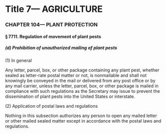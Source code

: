 
# Title 7— AGRICULTURE
### CHAPTER 104— PLANT PROTECTION
#### § 7711. Regulation of movement of plant pests
##### (d) Prohibition of unauthorized mailing of plant pests

(1) In general

Any letter, parcel, box, or other package containing any plant pest, whether sealed as letter-rate postal matter or not, is nonmailable and shall not knowingly be conveyed in the mail or delivered from any post office or by any mail carrier, unless the letter, parcel, box, or other package is mailed in compliance with such regulations as the Secretary may issue to prevent the dissemination of plant pests into the United States or interstate.

(2) Application of postal laws and regulations

Nothing in this subsection authorizes any person to open any mailed letter or other mailed sealed matter except in accordance with the postal laws and regulations.
